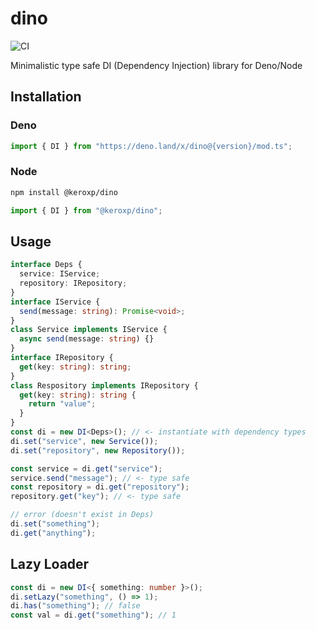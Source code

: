 # dino

![CI](https://github.com/keroxp/dino/workflows/CI/badge.svg)

Minimalistic type safe DI (Dependency Injection) library for Deno/Node

## Installation

### Deno

```ts
import { DI } from "https://deno.land/x/dino@{version}/mod.ts";
```

### Node

```bash
npm install @keroxp/dino
```

```ts
import { DI } from "@keroxp/dino";
```

## Usage

```ts
interface Deps {
  service: IService;
  repository: IRepository;
}
interface IService {
  send(message: string): Promise<void>;
}
class Service implements IService {
  async send(message: string) {}
}
interface IRepository {
  get(key: string): string;
}
class Respository implements IRepository {
  get(key: string): string {
    return "value";
  }
}
const di = new DI<Deps>(); // <- instantiate with dependency types
di.set("service", new Service());
di.set("repository", new Repository());

const service = di.get("service");
service.send("message"); // <- type safe
const repository = di.get("repository");
repository.get("key"); // <- type safe

// error (doesn't exist in Deps)
di.set("something");
di.get("anything");
```

## Lazy Loader

```ts
const di = new DI<{ something: number }>();
di.setLazy("something", () => 1);
di.has("something"); // false
const val = di.get("something"); // 1
```
